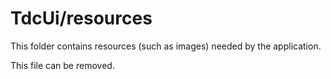 # TdcUi/resources

This folder contains resources (such as images) needed by the application. 

This file can be removed.
